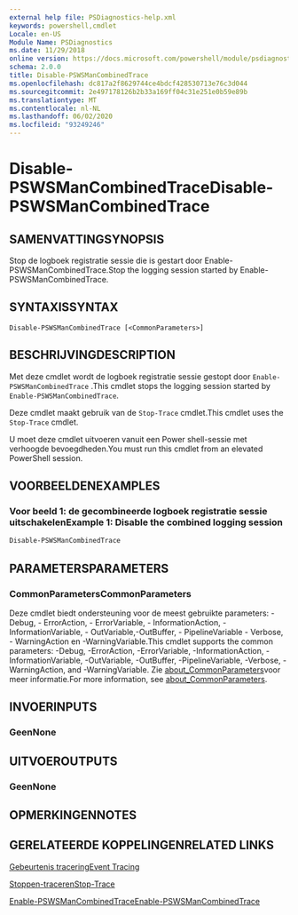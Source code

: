 ```yaml
---
external help file: PSDiagnostics-help.xml
keywords: powershell,cmdlet
Locale: en-US
Module Name: PSDiagnostics
ms.date: 11/29/2018
online version: https://docs.microsoft.com/powershell/module/psdiagnostics/disable-pswsmancombinedtrace?view=powershell-6&WT.mc_id=ps-gethelp
schema: 2.0.0
title: Disable-PSWSManCombinedTrace
ms.openlocfilehash: dc817a2f8629744ce4bdcf428530713e76c3d044
ms.sourcegitcommit: 2e497178126b2b33a169ff04c31e251e0b59e89b
ms.translationtype: MT
ms.contentlocale: nl-NL
ms.lasthandoff: 06/02/2020
ms.locfileid: "93249246"
---
```

# <span data-ttu-id="bd9e1-103">Disable-PSWSManCombinedTrace</span><span class="sxs-lookup"><span data-stu-id="bd9e1-103">Disable-PSWSManCombinedTrace</span></span>

## <span data-ttu-id="bd9e1-104">SAMENVATTING</span><span class="sxs-lookup"><span data-stu-id="bd9e1-104">SYNOPSIS</span></span>
<span data-ttu-id="bd9e1-105">Stop de logboek registratie sessie die is gestart door Enable-PSWSManCombinedTrace.</span><span class="sxs-lookup"><span data-stu-id="bd9e1-105">Stop the logging session started by Enable-PSWSManCombinedTrace.</span></span>

## <span data-ttu-id="bd9e1-106">SYNTAXIS</span><span class="sxs-lookup"><span data-stu-id="bd9e1-106">SYNTAX</span></span>

```
Disable-PSWSManCombinedTrace [<CommonParameters>]
```

## <span data-ttu-id="bd9e1-107">BESCHRIJVING</span><span class="sxs-lookup"><span data-stu-id="bd9e1-107">DESCRIPTION</span></span>

<span data-ttu-id="bd9e1-108">Met deze cmdlet wordt de logboek registratie sessie gestopt door `Enable-PSWSManCombinedTrace` .</span><span class="sxs-lookup"><span data-stu-id="bd9e1-108">This cmdlet stops the logging session started by `Enable-PSWSManCombinedTrace`.</span></span>

<span data-ttu-id="bd9e1-109">Deze cmdlet maakt gebruik van de `Stop-Trace` cmdlet.</span><span class="sxs-lookup"><span data-stu-id="bd9e1-109">This cmdlet uses the `Stop-Trace` cmdlet.</span></span>

<span data-ttu-id="bd9e1-110">U moet deze cmdlet uitvoeren vanuit een Power shell-sessie met verhoogde bevoegdheden.</span><span class="sxs-lookup"><span data-stu-id="bd9e1-110">You must run this cmdlet from an elevated PowerShell session.</span></span>

## <span data-ttu-id="bd9e1-111">VOORBEELDEN</span><span class="sxs-lookup"><span data-stu-id="bd9e1-111">EXAMPLES</span></span>

### <span data-ttu-id="bd9e1-112">Voor beeld 1: de gecombineerde logboek registratie sessie uitschakelen</span><span class="sxs-lookup"><span data-stu-id="bd9e1-112">Example 1: Disable the combined logging session</span></span>

```powershell
Disable-PSWSManCombinedTrace
```

## <span data-ttu-id="bd9e1-113">PARAMETERS</span><span class="sxs-lookup"><span data-stu-id="bd9e1-113">PARAMETERS</span></span>

### <span data-ttu-id="bd9e1-114">CommonParameters</span><span class="sxs-lookup"><span data-stu-id="bd9e1-114">CommonParameters</span></span>

<span data-ttu-id="bd9e1-115">Deze cmdlet biedt ondersteuning voor de meest gebruikte parameters: -Debug, - ErrorAction, - ErrorVariable, - InformationAction, -InformationVariable, - OutVariable,-OutBuffer, - PipelineVariable - Verbose, - WarningAction en -WarningVariable.</span><span class="sxs-lookup"><span data-stu-id="bd9e1-115">This cmdlet supports the common parameters: -Debug, -ErrorAction, -ErrorVariable, -InformationAction, -InformationVariable, -OutVariable, -OutBuffer, -PipelineVariable, -Verbose, -WarningAction, and -WarningVariable.</span></span> <span data-ttu-id="bd9e1-116">Zie [about_CommonParameters](https://go.microsoft.com/fwlink/?LinkID=113216)voor meer informatie.</span><span class="sxs-lookup"><span data-stu-id="bd9e1-116">For more information, see [about_CommonParameters](https://go.microsoft.com/fwlink/?LinkID=113216).</span></span>

## <span data-ttu-id="bd9e1-117">INVOER</span><span class="sxs-lookup"><span data-stu-id="bd9e1-117">INPUTS</span></span>

### <span data-ttu-id="bd9e1-118">Geen</span><span class="sxs-lookup"><span data-stu-id="bd9e1-118">None</span></span>

## <span data-ttu-id="bd9e1-119">UITVOER</span><span class="sxs-lookup"><span data-stu-id="bd9e1-119">OUTPUTS</span></span>

### <span data-ttu-id="bd9e1-120">Geen</span><span class="sxs-lookup"><span data-stu-id="bd9e1-120">None</span></span>

## <span data-ttu-id="bd9e1-121">OPMERKINGEN</span><span class="sxs-lookup"><span data-stu-id="bd9e1-121">NOTES</span></span>

## <span data-ttu-id="bd9e1-122">GERELATEERDE KOPPELINGEN</span><span class="sxs-lookup"><span data-stu-id="bd9e1-122">RELATED LINKS</span></span>

[<span data-ttu-id="bd9e1-123">Gebeurtenis tracering</span><span class="sxs-lookup"><span data-stu-id="bd9e1-123">Event Tracing</span></span>](/windows/desktop/ETW/event-tracing-portal)

[<span data-ttu-id="bd9e1-124">Stoppen-traceren</span><span class="sxs-lookup"><span data-stu-id="bd9e1-124">Stop-Trace</span></span>](stop-trace.md)

[<span data-ttu-id="bd9e1-125">Enable-PSWSManCombinedTrace</span><span class="sxs-lookup"><span data-stu-id="bd9e1-125">Enable-PSWSManCombinedTrace</span></span>](Enable-PSWSManCombinedTrace.md)
